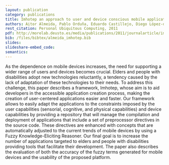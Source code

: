 ```yaml
--- 
layout: publication
category: publications
title: Imhotep an approach to user and device conscious mobile applications
authors: Aitor Almeida, Pablo Orduña, Eduardo Castillejo, Diego López-de-Ipiña, Marcos Sacristán
rest_citation: Personal Ubiquitous Computing, 2011
pdf: http://morelab.deusto.es/media/publications/2011/journalarticle/imhotep-an-approach-to-user-and-device-conscious-mobile-applications.pdf
bib: /files/bibtex/almeida_imhotep.bib
slides: 
slideshare-embed_code: 
semantics: 
--- 
```


As the dependence on mobile devices increases, the need for supporting a wider range of users and devices becomes crucial. Elders and people with disabilities adopt new technologies reluctantly, a tendency caused by the lack of adaptation of these technologies to their needs. To address this challenge, this paper describes a framework, Imhotep, whose aim is to aid developers in the accessible application creation process, making the creation of user-centered applications easier and faster. Our framework allows to easily adapt the applications to the constraints imposed by the user capabilities (sensorial, cognitive, and physical capabilities) and device capabilities by providing a repository that will manage the compilation and deployment of applications that include a set of preprocessor directives in the source code. These directives are enhanced with concepts that are automatically adjusted to the current trends of mobile devices by using a Fuzzy Knowledge-Eliciting Reasoner. Our final goal is to increase the number of applications targeted to elders and people with disabilities providing tools that facilitate their development. The paper also describes the evaluation of both the accuracy of the fuzzy terms generated for mobile devices and the usability of the proposed platform.
